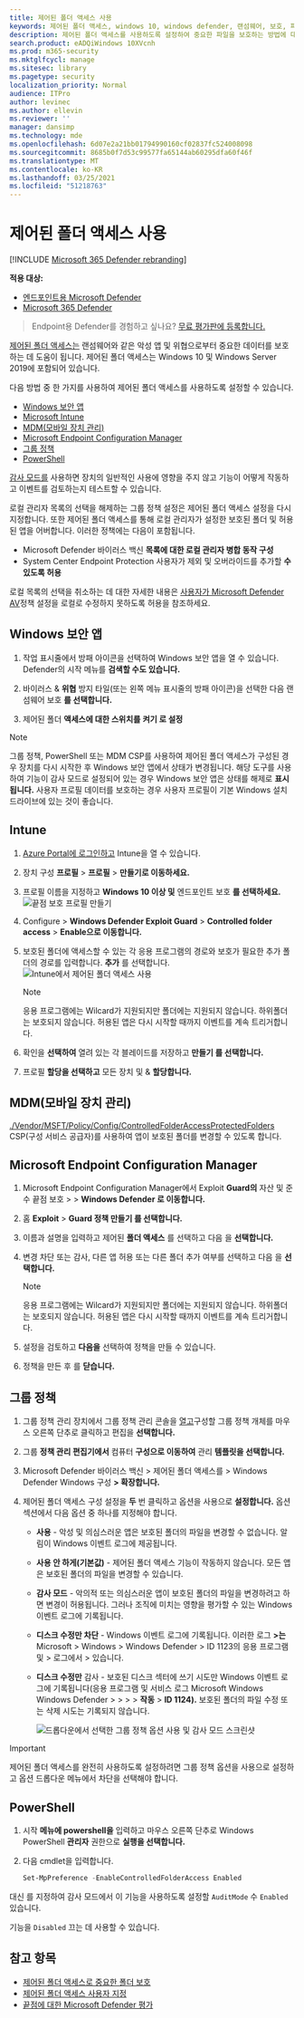```yaml
---
title: 제어된 폴더 액세스 사용
keywords: 제어된 폴더 액세스, windows 10, windows defender, 랜섬웨어, 보호, 파일, 폴더, 사용, 켜기, 사용
description: 제어된 폴더 액세스를 사용하도록 설정하여 중요한 파일을 보호하는 방법에 대해 자세히 알아보기
search.product: eADQiWindows 10XVcnh
ms.prod: m365-security
ms.mktglfcycl: manage
ms.sitesec: library
ms.pagetype: security
localization_priority: Normal
audience: ITPro
author: levinec
ms.author: ellevin
ms.reviewer: ''
manager: dansimp
ms.technology: mde
ms.openlocfilehash: 6d07e2a21bb01794990160cf02837fc524008098
ms.sourcegitcommit: 8685b0f7d53c99577fa65144ab60295dfa60f46f
ms.translationtype: MT
ms.contentlocale: ko-KR
ms.lasthandoff: 03/25/2021
ms.locfileid: "51218763"
---
```

# <a name="enable-controlled-folder-access"></a>제어된 폴더 액세스 사용

[!INCLUDE [Microsoft 365 Defender rebranding](../../includes/microsoft-defender.md)]

**적용 대상:**
- [엔드포인트용 Microsoft Defender](https://go.microsoft.com/fwlink/p/?linkid=2154037)
- [Microsoft 365 Defender](https://go.microsoft.com/fwlink/?linkid=2118804)

>Endpoint용 Defender를 경험하고 싶나요? [무료 평가판에 등록합니다.](https://www.microsoft.com/microsoft-365/windows/microsoft-defender-atp?ocid=docs-wdatp-assignaccess-abovefoldlink)

[제어된 폴더 액세스는](controlled-folders.md) 랜섬웨어와 같은 악성 앱 및 위협으로부터 중요한 데이터를 보호하는 데 도움이 됩니다. 제어된 폴더 액세스는 Windows 10 및 Windows Server 2019에 포함되어 있습니다.

다음 방법 중 한 가지를 사용하여 제어된 폴더 액세스를 사용하도록 설정할 수 있습니다.

* [Windows 보안 앱](#windows-security-app)
* [Microsoft Intune](#intune)
* [MDM(모바일 장치 관리)](#mobile-device-management-mdm)
* [Microsoft Endpoint Configuration Manager](#microsoft-endpoint-configuration-manager)
* [그룹 정책](#group-policy)
* [PowerShell](#powershell)

[감사 모드를](evaluate-controlled-folder-access.md) 사용하면 장치의 일반적인 사용에 영향을 주지 않고 기능이 어떻게 작동하고 이벤트를 검토하는지 테스트할 수 있습니다.

로컬 관리자 목록의 선택을 해제하는 그룹 정책 설정은 제어된 폴더 액세스 설정을 다시 지정합니다. 또한 제어된 폴더 액세스를 통해 로컬 관리자가 설정한 보호된 폴더 및 허용된 앱을 어버합니다. 이러한 정책에는 다음이 포함됩니다.

* Microsoft Defender 바이러스 백신 **목록에 대한 로컬 관리자 병합 동작 구성**
* System Center Endpoint Protection 사용자가 제외 및 오버라이드를 추가할 **수 있도록 허용**

로컬 목록의 선택을 취소하는 데 대한 자세한 내용은 [사용자가 Microsoft Defender AV](https://docs.microsoft.com/windows/security/threat-protection/microsoft-defender-antivirus/configure-local-policy-overrides-microsoft-defender-antivirus#configure-how-locally-and-globally-defined-threat-remediation-and-exclusions-lists-are-merged)정책 설정을 로컬로 수정하지 못하도록 허용을 참조하세요.

## <a name="windows-security-app"></a>Windows 보안 앱

1. 작업 표시줄에서 방패 아이콘을 선택하여 Windows 보안 앱을 열 수 있습니다. Defender의 시작 메뉴를 **검색할 수도 있습니다.**

2. 바이러스 & **위협** 방지 타일(또는 왼쪽 메뉴 표시줄의 방패 아이콘)을 선택한 다음 랜섬웨어 보호 **를 선택합니다.**

3. 제어된 폴더 **액세스에 대한 스위치를** **켜기 로 설정**

> [!NOTE]
> 그룹 정책, PowerShell 또는 MDM CSP를 사용하여 제어된 폴더 액세스가 구성된 경우 장치를 다시 시작한 후 Windows 보안 앱에서 상태가 변경됩니다.
> 해당 도구를 사용하여  기능이 감사 모드로 설정되어 있는 경우 Windows 보안 앱은 상태를 해제로 **표시됩니다.**
> 사용자 프로필 데이터를 보호하는 경우 사용자 프로필이 기본 Windows 설치 드라이브에 있는 것이 좋습니다.

## <a name="intune"></a>Intune

1. [Azure Portal에 로그인하고](https://portal.azure.com) Intune을 열 수 있습니다.

2. 장치 구성 **프로필**  >  **프로필**  >  **만들기로 이동하세요.**

3. 프로필 이름을 지정하고 **Windows 10 이상 및** 엔드포인트 보호 **를 선택하세요.** <br/> ![끝점 보호 프로필 만들기](/microsoft-365/security/defender-endpoint/images/create-endpoint-protection-profile) <br/>

4. Configure   >  **Windows Defender Exploit Guard**  >  **Controlled folder access**  >  **Enable으로 이동합니다.**

5. 보호된 폴더에 액세스할 수 있는 각 응용 프로그램의 경로와 보호가 필요한 추가 폴더의 경로를 입력합니다. **추가** 를 선택합니다.<br/> ![Intune에서 제어된 폴더 액세스 사용](/microsoft-365/security/defender-endpoint/images/enable-cfa-intune)<br/>

   > [!NOTE]
   > 응용 프로그램에는 Wilcard가 지원되지만 폴더에는 지원되지 않습니다. 하위폴더는 보호되지 않습니다. 허용된 앱은 다시 시작할 때까지 이벤트를 계속 트리거합니다.

6. 확인을 **선택하여** 열려 있는 각 블레이드를 저장하고 **만들기 를 선택합니다.**

7. 프로필 **할당을 선택하고** 모든 장치 및 & **할당합니다.** 

## <a name="mobile-device-management-mdm"></a>MDM(모바일 장치 관리)

[./Vendor/MSFT/Policy/Config/ControlledFolderAccessProtectedFolders](https://docs.microsoft.com/windows/client-management/mdm/policy-csp-defender#defender-controlledfolderaccessprotectedfolders) CSP(구성 서비스 공급자)를 사용하여 앱이 보호된 폴더를 변경할 수 있도록 합니다.

## <a name="microsoft-endpoint-configuration-manager"></a>Microsoft Endpoint Configuration Manager

1. Microsoft Endpoint Configuration Manager에서 Exploit **Guard의** 자산 및 준수 끝점 보호  >    >  **Windows Defender 로 이동합니다.**

2. 홈 **Exploit**  >  **Guard 정책 만들기 를 선택합니다.**

3. 이름과 설명을 입력하고 제어된 **폴더 액세스** 를 선택하고 다음 을 **선택합니다.**

4. 변경 차단 또는 감사, 다른 앱 허용 또는 다른 폴더 추가 여부를 선택하고 다음 을 **선택합니다.**
   > [!NOTE]
   > 응용 프로그램에는 Wilcard가 지원되지만 폴더에는 지원되지 않습니다. 하위폴더는 보호되지 않습니다. 허용된 앱은 다시 시작할 때까지 이벤트를 계속 트리거합니다.

5. 설정을 검토하고 **다음을** 선택하여 정책을 만들 수 있습니다.

6. 정책을 만든 후 를 **닫습니다.**

## <a name="group-policy"></a>그룹 정책

1. 그룹 정책 관리 장치에서 그룹 정책 관리 콘솔을 [열고](https://technet.microsoft.com/library/cc731212.aspx)구성할 그룹 정책 개체를 마우스 오른쪽 단추로 클릭하고 편집을 **선택합니다.**

2. 그룹 **정책 관리 편집기에서** 컴퓨터 **구성으로 이동하여** 관리 **템플릿을 선택합니다.**

3. Microsoft Defender 바이러스 백신 > 제어된 폴더 액세스를 > Windows Defender Windows 구성 **> 확장합니다.**

4. 제어된 폴더 액세스 구성 설정을 **두** 번 클릭하고 옵션을 사용으로 **설정합니다.** 옵션 섹션에서 다음 옵션 중 하나를 지정해야 합니다.
    * **사용** - 악성 및 의심스러운 앱은 보호된 폴더의 파일을 변경할 수 없습니다. 알림이 Windows 이벤트 로그에 제공됩니다.
    * **사용 안 하게(기본값)** - 제어된 폴더 액세스 기능이 작동하지 않습니다. 모든 앱은 보호된 폴더의 파일을 변경할 수 있습니다.
    * **감사 모드** - 악의적 또는 의심스러운 앱이 보호된 폴더의 파일을 변경하려고 하면 변경이 허용됩니다. 그러나 조직에 미치는 영향을 평가할 수 있는 Windows 이벤트 로그에 기록됩니다.
    * **디스크 수정만 차단** - Windows 이벤트 로그에 기록됩니다. 이러한 로그 **>는** Microsoft > Windows > Windows Defender > ID 1123의 응용 프로그램 및 > 로그에서 > 있습니다.
    * **디스크 수정만** 감사 - 보호된 디스크 섹터에 쓰기 시도만 Windows 이벤트 로그에 기록됩니다(응용 프로그램 및 서비스 로그 Microsoft Windows Windows Defender  >    >    >    >  **작동**  >  **ID 1124).** 보호된 폴더의 파일 수정 또는 삭제 시도는 기록되지 않습니다.

      ![드롭다운에서 선택한 그룹 정책 옵션 사용 및 감사 모드 스크린샷](/microsoft-365/security/defender-endpoint/images/cfa-gp-enable)

> [!IMPORTANT]
> 제어된 폴더 액세스를 완전히 사용하도록 설정하려면 그룹  정책 옵션을  사용으로 설정하고 옵션 드롭다운 메뉴에서 차단을 선택해야 합니다.

## <a name="powershell"></a>PowerShell

1. 시작 **메뉴에 powershell을** 입력하고 마우스 오른쪽 단추로 Windows PowerShell **관리자** 권한으로 **실행을 선택합니다.**

2. 다음 cmdlet을 입력합니다.

    ```PowerShell
    Set-MpPreference -EnableControlledFolderAccess Enabled
    ```

대신 를 지정하여 감사 모드에서 이 기능을 사용하도록 설정할 `AuditMode` 수 `Enabled` 있습니다.

기능을 `Disabled` 끄는 데 사용할 수 있습니다.

## <a name="see-also"></a>참고 항목

* [제어된 폴더 액세스로 중요한 폴더 보호](controlled-folders.md)
* [제어된 폴더 액세스 사용자 지정](customize-controlled-folders.md)
* [끝점에 대한 Microsoft Defender 평가](evaluate-mde.md)
